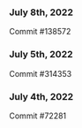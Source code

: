 ### July 8th, 2022

Commit #138572

### July 5th, 2022

Commit #314353


### July 4th, 2022

Commit #72281
